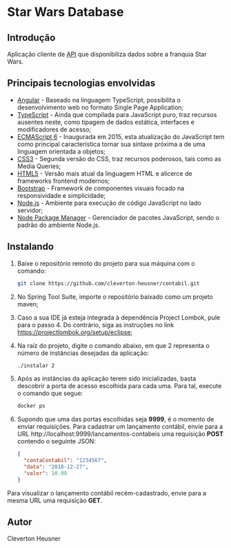 # Star Wars Database

## Introdução
Aplicação cliente de [API](https://swapi.co/) que disponibiliza dados sobre a franquia Star Wars.    

## Principais tecnologias envolvidas
* [Angular](https://angular.io/) - Baseado na linguagem TypeScript, possibilita o desenvolvimento web no formato Single Page Application;
* [TypeScript](https://www.typescriptlang.org/) - Ainda que compilada para JavaScript puro, traz recursos ausentes neste, como tipagem de dados estática, interfaces e modificadores de acesso;
* [ECMAScript 6](http://es6-features.org/) - Inaugurada em 2015, esta atualização do JavaScript tem como principal característica tornar sua sintaxe próxima a de uma linguagem orientada a objetos;
* [CSS3](https://developer.mozilla.org/pt-BR/docs/Web/CSS/CSS3/) - Segunda versão do CSS, traz recursos poderosos, tais como as Media Queries;
* [HTML5](https://developer.mozilla.org/pt-BR/docs/Web/HTML/HTML5/) - Versão mais atual da linguagem HTML e alicerce de frameworks frontend modernos;
* [Bootstrap](https://getbootstrap.com/) - Framework de componentes visuais focado na responsividade e simplicidade;
* [Node.js](https://nodejs.org/) - Ambiente para execução de código JavaScript no lado servidor;
* [Node Package Manager](https://www.npmjs.com/) - Gerenciador de pacotes JavaScript, sendo o padrão do ambiente Node.js.

## Instalando   
1. Baixe o repositório remoto do projeto para sua máquina com o comando:
   ```bash
   git clone https://github.com/cleverton-heusner/contabil.git  
   ```
2. No Spring Tool Suite, importe o repositório baixado como um projeto maven;

3. Caso a sua IDE já esteja integrada à dependência Project Lombok, pule para o passo 4. Do contrário, siga as instruções no link https://projectlombok.org/setup/eclipse;

4. Na raíz do projeto, digite o comando abaixo, em que 2 representa o número de instâncias desejadas da aplicação:
   ```bash
   ./instalar 2
   ```
5. Após as instâncias da aplicação terem sido inicializadas, basta descobrir a porta de acesso escolhida para cada uma. Para tal, execute o comando que segue:
   ```bash
   docker ps
   ```
6. Supondo que uma das portas escolhidas seja **9999**, é o momento de enviar requisições. Para cadastrar um lançamento contábil, envie para a URL http://localhost:9999/lancamentos-contabeis uma requisição **POST** contendo o seguinte JSON:
   ```json
   {
     "contaContabil": "1234567",
     "data": "2018-12-27",
     "valor": 10.99     
   }
   ```
Para visualizar o lançamento contábil recém-cadastrado, envie para a mesma URL uma requisição **GET**.
   	
## Autor
Cleverton Heusner
